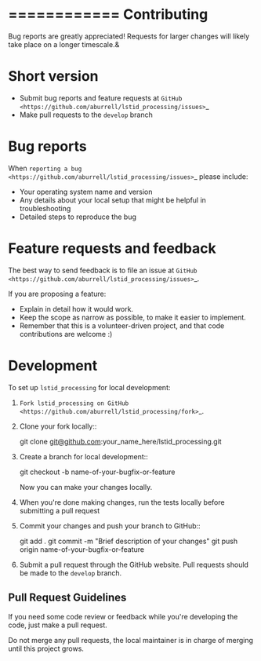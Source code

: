 ============
Contributing
============

Bug reports are greatly appreciated! Requests for larger changes will likely
take place on a longer timescale.&

Short version
=============

* Submit bug reports and feature requests at
  `GitHub <https://github.com/aburrell/lstid_processing/issues>`_
* Make pull requests to the ``develop`` branch

Bug reports
===========

When `reporting a bug <https://github.com/aburrell/lstid_processing/issues>`_
please include:

* Your operating system name and version
* Any details about your local setup that might be helpful in troubleshooting
* Detailed steps to reproduce the bug

Feature requests and feedback
=============================

The best way to send feedback is to file an issue at
`GitHub <https://github.com/aburrell/lstid_processing/issues>`_.

If you are proposing a feature:

* Explain in detail how it would work.
* Keep the scope as narrow as possible, to make it easier to implement.
* Remember that this is a volunteer-driven project, and that code contributions
  are welcome :)

Development
===========

To set up `lstid_processing` for local development:

1. `Fork lstid_processing on GitHub <https://github.com/aburrell/lstid_processing/fork>`_.
2. Clone your fork locally::

    git clone git@github.com:your_name_here/lstid_processing.git

3. Create a branch for local development::

    git checkout -b name-of-your-bugfix-or-feature

   Now you can make your changes locally.

4. When you're done making changes, run the tests locally before submitting a
   pull request

5. Commit your changes and push your branch to GitHub::

    git add .
    git commit -m "Brief description of your changes"
    git push origin name-of-your-bugfix-or-feature

6. Submit a pull request through the GitHub website. Pull requests should be
   made to the ``develop`` branch.

Pull Request Guidelines
-----------------------

If you need some code review or feedback while you're developing the code, just
make a pull request.

Do not merge any pull requests, the local maintainer is in charge of merging
until this project grows.
